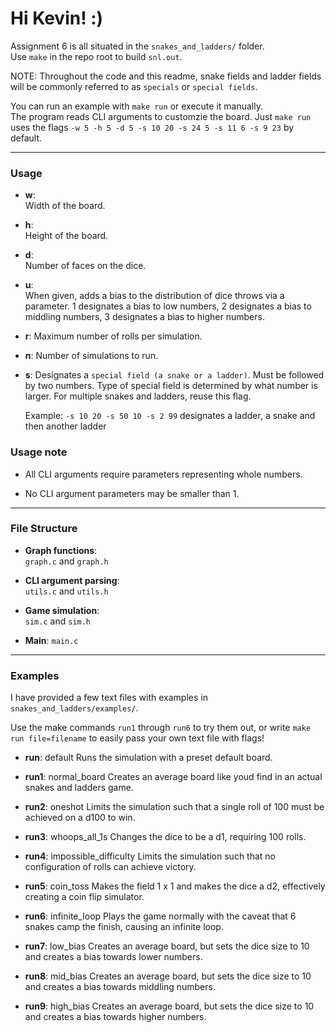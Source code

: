 # Hi Kevin! :)

Assignment 6 is all situated in the `snakes_and_ladders/` folder.  
Use `make` in the repo root to build `snl.out`.

NOTE: Throughout the code and this readme, 
snake fields and ladder fields will be commonly referred to as `specials` or `special fields`.

You can run an example with `make run` or execute it manually.  
The program reads CLI arguments to customzie the board. 
Just `make run` uses the flags `-w 5 -h 5 -d 5 -s 10 20 -s 24 5 -s 11 6 -s 9 23` by default.

---

### Usage

- **w**:  
  Width of the board.

- **h**:  
  Height of the board.

- **d**:  
  Number of faces on the dice.

- **u**:  
  When given, adds a bias to the distribution of dice throws via a parameter. 
  1 designates a bias to low numbers, 2 designates a bias to middling numbers, 3 designates a bias to higher numbers.

- **r**:
  Maximum number of rolls per simulation.

- **n**:
  Number of simulations to run.

- **s**:
  Designates a `special field (a snake or a ladder)`. Must be followed by two numbers.
  Type of special field is determined by what number is larger.
  For multiple snakes and ladders, reuse this flag.
  
  Example: 
  `-s 10 20 -s 50 10 -s 2 99` designates a ladder, a snake and then another ladder

### Usage note

  - All CLI arguments require parameters representing whole numbers.

  - No CLI argument parameters may be smaller than 1.

---

### File Structure

- **Graph functions**:  
  `graph.c` and `graph.h`

- **CLI argument parsing**:  
  `utils.c` and `utils.h`

- **Game simulation**:  
  `sim.c` and `sim.h`

- **Main**:
  `main.c`

---

### Examples

I have provided a few text files with examples in `snakes_and_ladders/examples/`.

Use the make commands `run1` through `run6` to try them out, 
or write `make run file=filename` to easily pass your own text file with flags!

- **run**: default
  Runs the simulation with a preset default board.

- **run1**: normal_board
  Creates an average board like youd find in an actual snakes and ladders game. 

- **run2**: oneshot
  Limits the simulation such that a single roll of 100 must be achieved on a d100 to win.

- **run3**: whoops_all_1s
  Changes the dice to be a d1, requiring 100 rolls.

- **run4**: impossible_difficulty
  Limits the simulation such that no configuration of rolls can achieve victory.

- **run5**: coin_toss
  Makes the field 1 x 1 and makes the dice a d2, effectively creating a coin flip simulator.

- **run6**: infinite_loop
  Plays the game normally with the caveat that 6 snakes camp the finish, causing an infinite loop.

- **run7**: low_bias
  Creates an average board, but sets the dice size to 10 and creates a bias towards lower numbers. 

- **run8**: mid_bias
  Creates an average board, but sets the dice size to 10 and creates a bias towards middling numbers. 

- **run9**: high_bias
  Creates an average board, but sets the dice size to 10 and creates a bias towards higher numbers. 
